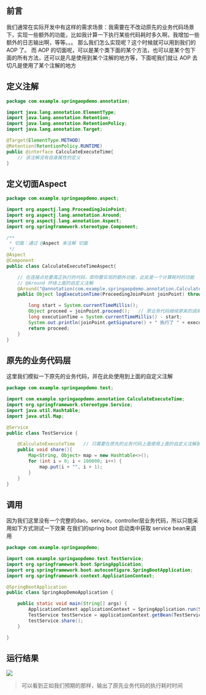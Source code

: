## 前言

我们通常在实际开发中有这样的需求场景：我需要在不改动原先的业务代码场景下，实现一些额外的功能，比如我计算一下执行某些代码耗时多久啊，我增加一些额外的日志输出啊，等等。。。
那么我们怎么实现呢？这个时候就可以用到我们的 AOP 了。
而 AOP 的切面呢，可以是某个类下面的某个方法，也可以是某个包下面的所有方法，还可以是凡是使用到某个注解的地方等，下面呢我们就让
AOP 去切凡是使用了某个注解的地方

## 定义注解

```java
package com.example.springaopdemo.annotation;

import java.lang.annotation.ElementType;
import java.lang.annotation.Retention;
import java.lang.annotation.RetentionPolicy;
import java.lang.annotation.Target;

@Target(ElementType.METHOD)
@Retention(RetentionPolicy.RUNTIME)
public @interface CalculateExecuteTime{
    // 该注解没有自身属性的定义
}
```

## 定义切面Aspect

```java
package com.example.springaopdemo.aspect;

import org.aspectj.lang.ProceedingJoinPoint;
import org.aspectj.lang.annotation.Around;
import org.aspectj.lang.annotation.Aspect;
import org.springframework.stereotype.Component;

/**
 * 切面：通过 @Aspect 来注解 切面
 */
@Aspect
@Component
public class CalculateExecuteTimeAspect{

    // 在连接点处要真正执行的代码，即你要实现的额外功能，此处是一个计算耗时的功能
    // @Around 环绕上面的自定义注解
    @Around("@annotation(com.example.springaopdemo.annotation.CalculateExecuteTime)")
    public Object logExecutionTime(ProceedingJoinPoint joinPoint) throws Throwable {

        long start = System.currentTimeMillis();
        Object proceed = joinPoint.proceed();   // 原业务代码继续原来的调用执行
        long executionTime = System.currentTimeMillis() - start;
        System.out.println(joinPoint.getSignature() + " 执行了 " + executionTime + "ms");
        return proceed;
    }
}
```

## 原先的业务代码层

这里我们模拟一下原先的业务代码，并在此处使用到上面的自定义注解

```java
package com.example.springaopdemo.test;

import com.example.springaopdemo.annotation.CalculateExecuteTime;
import org.springframework.stereotype.Service;
import java.util.Hashtable;
import java.util.Map;

@Service
public class TestService {

    @CalculateExecuteTime   // 只需要在原先的业务代码上面使用上面的自定义注解即可
    public void share(){
        Map<String, Object> map = new Hashtable<>();
        for (int i = 0; i < 100000; i++) {
            map.put(i + "", i + 1);
        }
    }
}
```

## 调用

因为我们这里没有一个完整的dao，service，controller层业务代码，所以只能采用如下方式测试一下效果
在我们的spring boot 启动类中获取 service bean来调用

```java
package com.example.springaopdemo;

import com.example.springaopdemo.test.TestService;
import org.springframework.boot.SpringApplication;
import org.springframework.boot.autoconfigure.SpringBootApplication;
import org.springframework.context.ApplicationContext;

@SpringBootApplication
public class SpringAopDemoApplication {

    public static void main(String[] args) {
        ApplicationContext applicationContext = SpringApplication.run(SpringAopDemoApplication.class, args);
        TestService testService = applicationContext.getBean(TestService.class);
        testService.share();
    }

}
```

## 运行结果

![](https://img.imgdb.cn/item/606970d48322e6675c50da2f.jpg)

> 可以看到正如我们预期的那样，输出了原先业务代码的执行耗时时间
